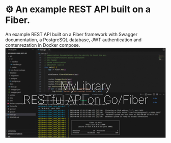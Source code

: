 # ⚙️ An example REST API built on a Fiber.
An example REST API built on a Fiber framework with Swagger documentation, a PostgreSQL database, JWT authentication and contenrezation in Docker compose.
![fiber_cover_gh](https://github.com/c0caina/other/blob/main/Frame%201.jpg?raw=true)

